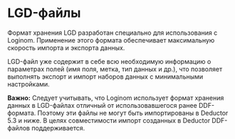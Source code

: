 # LGD-файлы

Формат хранения LGD разработан специально для использования с Loginom. Применение этого формата обеспечивает максимальную скорость импорта и экспорта данных.

LGD-файл уже содержит в себе всю необходимую информацию о параметрах полей (имя поля, метка, тип данных и др.), что позволяет выполнять экспорт и импорт наборов данных с минимальными настройками.

**Важно:** Следует учитывать, что Loginom использует формат хранения данных в LGD-файлах отличный от использовавшегося ранее DDF-формата. Поэтому эти файлы не могут быть импортированы в Deductor 5.3 и ниже. В целях совместимости импорт созданных в Deductor DDF-файлов поддерживается.
